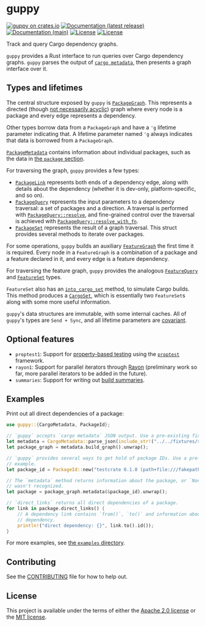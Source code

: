 # guppy

[![guppy on crates.io](https://img.shields.io/crates/v/guppy)](https://crates.io/crates/guppy) [![Documentation (latest release)](https://docs.rs/guppy/badge.svg)](https://docs.rs/guppy/) [![Documentation (main)](https://img.shields.io/badge/docs-main-brightgreen)](https://guppy-rs.github.io/guppy/rustdoc/guppy/) [![License](https://img.shields.io/badge/license-Apache-green.svg)](../LICENSE-APACHE) [![License](https://img.shields.io/badge/license-MIT-green.svg)](../LICENSE-MIT)

Track and query Cargo dependency graphs.

`guppy` provides a Rust interface to run queries over Cargo dependency graphs. `guppy` parses
the output of  [`cargo metadata`](https://doc.rust-lang.org/cargo/commands/cargo-metadata.html),
then presents a graph interface over it.

## Types and lifetimes

The central structure exposed by `guppy` is [`PackageGraph`](crate::graph::PackageGraph). This
represents a directed (though [not necessarily acyclic](crate::graph::Cycles)) graph where every
node is a package and every edge represents a dependency.

Other types borrow data from a `PackageGraph` and have a `'g` lifetime parameter indicating
that. A lifetime parameter named `'g` always indicates that data is borrowed from a
`PackageGraph`.

[`PackageMetadata`](crate::graph::PackageMetadata) contains information about individual
packages, such as the data in
[the `package` section](https://doc.rust-lang.org/cargo/reference/manifest.html#the-package-section).

For traversing the graph, `guppy` provides a few types:
* [`PackageLink`](crate::graph::PackageLink) represents both ends of a dependency edge, along
  with details about the dependency (whether it is dev-only, platform-specific, and so on).
* [`PackageQuery`](crate::graph::PackageQuery) represents the input parameters to a dependency
  traversal: a set of packages and a direction. A traversal is performed with
  [`PackageQuery::resolve`](crate::graph::PackageQuery::resolve), and fine-grained control over
  the traversal is achieved with
  [`PackageQuery::resolve_with_fn`](crate::graph::PackageQuery::resolve_with_fn).
* [`PackageSet`](crate::graph::PackageSet) represents the result of a graph traversal. This
  struct provides several methods to iterate over packages.

For some operations, `guppy` builds an auxiliary [`FeatureGraph`](crate::graph::feature::FeatureGraph)
the first time it is required. Every node in a `FeatureGraph` is a combination of a package and
a feature declared in it, and every edge is a feature dependency.

For traversing the feature graph, `guppy` provides the analogous [`FeatureQuery`](crate::graph::feature::FeatureQuery) and
[`FeatureSet`](crate::graph::feature::FeatureSet) types.

`FeatureSet` also has an [`into_cargo_set`](crate::graph::feature::FeatureSet::into_cargo_set)
method, to simulate Cargo builds. This method produces a [`CargoSet`](crate::graph::cargo::CargoSet),
which is essentially two `FeatureSet`s along with some more useful information.

`guppy`'s data structures are immutable, with some internal caches. All of `guppy`'s types are
`Send + Sync`, and all lifetime parameters are [covariant](https://github.com/sunshowers/lifetime-variance-example/).

## Optional features

* `proptest1`: Support for [property-based testing](https://jessitron.com/2013/04/25/property-based-testing-what-is-it/)
  using the [`proptest`](https://altsysrq.github.io/proptest-book/intro.html) framework.
* `rayon1`: Support for parallel iterators through [Rayon](docs.rs/rayon/1) (preliminary work
  so far, more parallel iterators to be added in the future).
* `summaries`: Support for writing out [build summaries](https://github.com/guppy-rs/guppy/tree/main/guppy-summaries).

## Examples

Print out all direct dependencies of a package:

```rust
use guppy::{CargoMetadata, PackageId};

// `guppy` accepts `cargo metadata` JSON output. Use a pre-existing fixture for these examples.
let metadata = CargoMetadata::parse_json(include_str!("../../fixtures/small/metadata1.json")).unwrap();
let package_graph = metadata.build_graph().unwrap();

// `guppy` provides several ways to get hold of package IDs. Use a pre-defined one for this
// example.
let package_id = PackageId::new("testcrate 0.1.0 (path+file:///fakepath/testcrate)");

// The `metadata` method returns information about the package, or `None` if the package ID
// wasn't recognized.
let package = package_graph.metadata(&package_id).unwrap();

// `direct_links` returns all direct dependencies of a package.
for link in package.direct_links() {
    // A dependency link contains `from()`, `to()` and information about the specifics of the
    // dependency.
    println!("direct dependency: {}", link.to().id());
}
```

For more examples, see
[the `examples` directory](https://github.com/guppy-rs/guppy/tree/main/guppy/examples).

## Contributing

See the [CONTRIBUTING](../CONTRIBUTING.md) file for how to help out.

## License

This project is available under the terms of either the [Apache 2.0 license](../LICENSE-APACHE) or the [MIT
license](../LICENSE-MIT).

<!--
README.md is generated from README.tpl by cargo readme. To regenerate:

cargo install cargo-readme
cargo readme > README.md
-->
